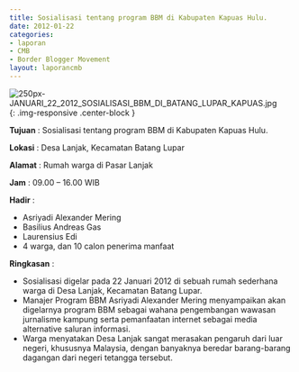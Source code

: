 ```yaml
---
title: Sosialisasi tentang program BBM di Kabupaten Kapuas Hulu.
date: 2012-01-22
categories:
- laporan
- CMB
- Border Blogger Movement
layout: laporancmb
---
```


![250px-JANUARI_22_2012_SOSIALISASI_BBM_DI_BATANG_LUPAR_KAPUAS.jpg](/uploads/250px-JANUARI_22_2012_SOSIALISASI_BBM_DI_BATANG_LUPAR_KAPUAS.jpg){: .img-responsive .center-block }

**Tujuan** :  Sosialisasi tentang program BBM di Kabupaten Kapuas Hulu. 

**Lokasi** :  Desa Lanjak, Kecamatan Batang Lupar 

**Alamat** :  Rumah warga di Pasar Lanjak 

**Jam** :  09.00 – 16.00 WIB 

**Hadir** :
* Asriyadi Alexander Mering
* Basilius Andreas Gas
* Laurensius Edi
* 4 warga, dan 10 calon penerima manfaat

**Ringkasan** :
* Sosialisasi digelar pada 22 Januari 2012 di sebuah rumah sederhana warga di Desa Lanjak, Kecamatan Batang Lupar. 
* Manajer Program BBM Asriyadi Alexander Mering menyampaikan akan  digelarnya program BBM sebagai wahana pengembangan wawasan jurnalisme  kampung serta pemanfaatan internet sebagai media alternative saluran  informasi. 
* Warga menyatakan Desa Lanjak sangat merasakan pengaruh dari luar  negeri, khususnya Malaysia, dengan banyaknya beredar barang-barang  dagangan dari negeri tetangga tersebut.

